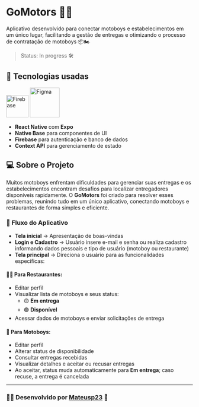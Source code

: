 # GoMotors 🛵🛵  

Aplicativo desenvolvido para conectar motoboys e estabelecimentos em um único lugar, facilitando a gestão de entregas e otimizando o processo de contratação de motoboys 📦🏍  

> Status: In progress 🛠️  

## 🧪 Tecnologias usadas  

<img alt="Firebase" src="https://firebase.google.com/downloads/brand-guidelines/PNG/logo-vertical.png?hl=pt-br" width="60px"> <img alt="Figma" src="https://cdn.shopify.com/s/files/1/0284/7024/7555/products/figma2x_1048x.png?v=1591893627" width="80px">  

- **React Native** com **Expo**  
- **Native Base** para componentes de UI  
- **Firebase** para autenticação e banco de dados  
- **Context API** para gerenciamento de estado  

## 💻 Sobre o Projeto  

Muitos motoboys enfrentam dificuldades para gerenciar suas entregas e os estabelecimentos encontram desafios para localizar entregadores disponíveis rapidamente. O **GoMotors** foi criado para resolver esses problemas, reunindo tudo em um único aplicativo, conectando motoboys e restaurantes de forma simples e eficiente.  

### 🔄 Fluxo do Aplicativo  

- **Tela inicial** → Apresentação de boas-vindas  
- **Login e Cadastro** → Usuário insere e-mail e senha ou realiza cadastro informando dados pessoais e tipo de usuário (motoboy ou restaurante)  
- **Tela principal** → Direciona o usuário para as funcionalidades específicas:  

#### 👨‍🍳 Para Restaurantes:  
- Editar perfil  
- Visualizar lista de motoboys e seus status:  
  - 🟡 **Em entrega**  
  - 🟢 **Disponível**  
- Acessar dados de motoboys e enviar solicitações de entrega  

#### 🛵 Para Motoboys:  
- Editar perfil  
- Alterar status de disponibilidade  
- Consultar entregas recebidas  
- Visualizar detalhes e aceitar ou recusar entregas  
- Ao aceitar, status muda automaticamente para **Em entrega**; caso recuse, a entrega é cancelada  

---

### 👨‍💻 Desenvolvido por [Mateusp23](https://www.linkedin.com/in/mateusp23/) 📲  
